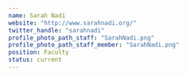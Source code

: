 ```yaml
---
name: Sarah Nadi
website: "http://www.sarahnadi.org/"
twitter_handle: "sarahnadi"
profile_photo_path_staff: "SarahNadi.png"
profile_photo_path_staff_member: "SarahNadi.png"
position: Faculty
status: current
---
```

